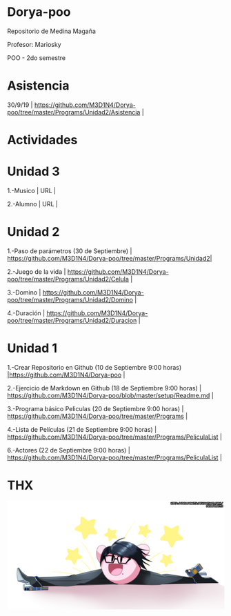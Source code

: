 # Dorya-poo
Repositorio de Medina Magaña

Profesor: Mariosky


POO - 2do semestre

# Asistencia #

30/9/19
| https://github.com/M3D1N4/Dorya-poo/tree/master/Programs/Unidad2/Asistencia |

# Actividades # 

# Unidad 3 #

1.-Musico | URL |

2.-Alumno | URL |

# Unidad 2 #
1.-Paso de parámetros (30 de Septiembre) | https://github.com/M3D1N4/Dorya-poo/tree/master/Programs/Unidad2|

2.-Juego de la vida | https://github.com/M3D1N4/Dorya-poo/tree/master/Programs/Unidad2/Celula |

3.-Domino     | https://github.com/M3D1N4/Dorya-poo/tree/master/Programs/Unidad2/Domino |

4.-Duración | https://github.com/M3D1N4/Dorya-poo/tree/master/Programs/Unidad2/Duracion |


 # Unidad 1 #
 
 1.-Crear Repositorio en Github (10 de Septiembre 9:00 horas) |https://github.com/M3D1N4/Dorya-poo |
 
 2.-Ejercicio de Markdown en Github (18 de Septiembre 9:00 horas) | https://github.com/M3D1N4/Dorya-poo/blob/master/setup/Readme.md  | 
 
 3.-Programa básico Peliculas (20 de Septiembre 9:00 horas)  | https://github.com/M3D1N4/Dorya-poo/tree/master/Programs  | 
 
 4.-Lista de Películas (21 de Septiembre 9:00 horas)     |  https://github.com/M3D1N4/Dorya-poo/tree/master/Programs/PeliculaList  | 
 
 6.-Actores (22 de Septiembre 9:00 horas)   | https://github.com/M3D1N4/Dorya-poo/tree/master/Programs/PeliculaList | 
 
 # THX #
 
![alt text](https://github.com/M3D1N4/Dorya-poo/blob/master/Images/legs_by_dragonith-d9khjg9.png "Logo Title Text 1")

 

